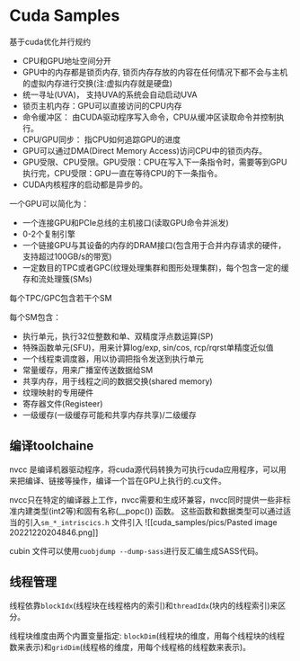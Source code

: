 # Cuda Samples

基于cuda优化并行规约

- CPU和GPU地址空间分开
- GPU中的内存都是锁页内存, 锁页内存存放的内容在任何情况下都不会与主机的虚拟内存进行交换(注:虚拟内存就是硬盘)
- 统一寻址(UVA)， 支持UVA的系统会自动启动UVA
- 锁页主机内存：GPU可以直接访问的CPU内存
- 命令缓冲区： 由CUDA驱动程序写入命令，CPU从缓冲区读取命令并控制执行。
- CPU/GPU同步： 指CPU如何追踪GPU的进度
- GPU可以通过DMA(Direct Memory Access)访问CPU中的锁页内存。
- GPU受限、CPU受限。GPU受限：CPU在写入下一条指令时，需要等到GPU执行完，CPU受限：GPU一直在等待CPU的下一条指令。
- CUDA内核程序的启动都是异步的。

一个GPU可以简化为：
- 一个连接GPU和PCIe总线的主机接口(读取GPU命令并派发)
- 0-2个复制引擎
- 一个链接GPU与其设备的内存的DRAM接口(包含用于合并内存请求的硬件，支持超过100GB/s的带宽)
- 一定数目的TPC或者GPC(纹理处理集群和图形处理集群)，每个包含一定的缓存和流处理簇(SMs)



每个TPC/GPC包含若干个SM

每个SM包含：
- 执行单元，执行32位整数和单、双精度浮点数运算(SP)
- 特殊函数单元(SFU)，用来计算log/exp, sin/cos, rcp/rqrst单精度近似值
- 一个线程束调度器，用以协调把指令发送到执行单元
- 常量缓存，用来广播室传送数据给SM
- 共享内存，用于线程之间的数据交换(shared memory)
- 纹理映射的专用硬件
- 寄存器文件(Registeer)
- 一级缓存(一级缓存可能和共享内存共享)/二级缓存


## 编译toolchaine

nvcc 是编译机器驱动程序，将cuda源代码转换为可执行cuda应用程序，可以用来把编译、链接等操作，编译一个旨在GPU上执行的.cu文件。

nvcc只在特定的编译器上工作，nvcc需要和生成环兼容，nvcc同时提供一些非标准内建类型(int2等)和固有名称(__popc()) 函数。 这些函数和数据类型可以通过适当的引入`sm_*_intriscics.h` 文件引入
![[cuda_samples/pics/Pasted image 20221220204846.png]]

cubin 文件可以使用`cuobjdump --dump-sass`进行反汇编生成SASS代码。

## 线程管理

线程依靠`blockIdx`(线程块在线程格内的索引)和`threadIdx`(块内的线程索引)来区分。

线程块维度由两个内置变量指定: `blockDim`(线程块的维度，用每个线程块的线程数来表示)和`gridDim`(线程格的维度，用每个线程格的线程数来表示)。

